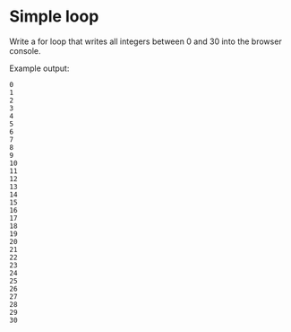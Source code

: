 # Simple loop

Write a for loop that writes all integers between 0 and 30 into the browser console.

Example output:

```
0
1
2
3
4
5
6
7
8
9
10
11
12
13
14
15
16
17
18
19
20
21
22
23
24
25
26
27
28
29
30
```